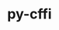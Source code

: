 ---
title: "py-cffi"
layout: cache
categories: [package, v0.19]
meta: {"versions": ["1.15.0"], "compilers": ["gcc@=11.1.0", "gcc@=7.3.1", "gcc@=7.5.0", "oneapi@=2022.1.0"], "oss": ["amzn2", "ubuntu18.04", "ubuntu20.04"], "platforms": ["linux"], "targets": ["aarch64", "neoverse_n1", "x86_64", "x86_64_v3"], "stacks": ["aws-isc", "aws-isc-aarch64", "data-vis-sdk", "e4s", "e4s-oneapi", "ml-cpu", "ml-cuda", "ml-rocm", "radiuss"], "num_specs": 12, "num_specs_by_stack": {"aws-isc-aarch64": 2, "aws-isc": 1, "ml-cuda": 2, "ml-cpu": 2, "ml-rocm": 1, "data-vis-sdk": 1, "radiuss": 2, "e4s": 3, "e4s-oneapi": 1}}
spec_details: [{"hash": "d5fopinngrj7xintgh22v3mprcndcirc", "compiler": "gcc@=7.3.1", "versions": ["1.15.0"], "os": "amzn2", "platform": "linux", "target": "aarch64", "variants": ["build_system=python_pip"], "stacks": ["aws-isc-aarch64"], "size": "-", "tarball": "https://binaries.spack.io/releases/v0.19/build_cache/linux-amzn2-aarch64/gcc-7.3.1/py-cffi-1.15.0/linux-amzn2-aarch64-gcc-7.3.1-py-cffi-1.15.0-d5fopinngrj7xintgh22v3mprcndcirc.spack"}, {"hash": "mxefb7s6d5k22dgrddphcbkb3jphpcck", "compiler": "gcc@=7.3.1", "versions": ["1.15.0"], "os": "amzn2", "platform": "linux", "target": "neoverse_n1", "variants": ["build_system=python_pip"], "stacks": ["aws-isc-aarch64"], "size": "-", "tarball": "https://binaries.spack.io/releases/v0.19/build_cache/linux-amzn2-neoverse_n1/gcc-7.3.1/py-cffi-1.15.0/linux-amzn2-neoverse_n1-gcc-7.3.1-py-cffi-1.15.0-mxefb7s6d5k22dgrddphcbkb3jphpcck.spack"}, {"hash": "hwykw3koo34efflt7hiezqqf4qic3mlo", "compiler": "gcc@=7.3.1", "versions": ["1.15.0"], "os": "amzn2", "platform": "linux", "target": "x86_64_v3", "variants": ["build_system=python_pip"], "stacks": ["aws-isc"], "size": "-", "tarball": "https://binaries.spack.io/releases/v0.19/build_cache/linux-amzn2-x86_64_v3/gcc-7.3.1/py-cffi-1.15.0/linux-amzn2-x86_64_v3-gcc-7.3.1-py-cffi-1.15.0-hwykw3koo34efflt7hiezqqf4qic3mlo.spack"}, {"hash": "p4e5xknz4ojilvrts7ps47gvrjcpb2xk", "compiler": "gcc@=7.3.1", "versions": ["1.15.0"], "os": "amzn2", "platform": "linux", "target": "x86_64_v3", "variants": ["build_system=python_pip"], "stacks": ["ml-cuda", "ml-cpu", "ml-rocm"], "size": "-", "tarball": "https://binaries.spack.io/releases/v0.19/build_cache/linux-amzn2-x86_64_v3/gcc-7.3.1/py-cffi-1.15.0/linux-amzn2-x86_64_v3-gcc-7.3.1-py-cffi-1.15.0-p4e5xknz4ojilvrts7ps47gvrjcpb2xk.spack"}, {"hash": "qawyfdral7ipge6eigqaqi4zookkmvv6", "compiler": "gcc@=7.3.1", "versions": ["1.15.0"], "os": "amzn2", "platform": "linux", "target": "x86_64_v3", "variants": ["build_system=python_pip"], "stacks": ["ml-cuda", "ml-cpu"], "size": "-", "tarball": "https://binaries.spack.io/releases/v0.19/build_cache/linux-amzn2-x86_64_v3/gcc-7.3.1/py-cffi-1.15.0/linux-amzn2-x86_64_v3-gcc-7.3.1-py-cffi-1.15.0-qawyfdral7ipge6eigqaqi4zookkmvv6.spack"}, {"hash": "bkv7jexeinjeafqqqsqeioameoxklav7", "compiler": "gcc@=7.5.0", "versions": ["1.15.0"], "os": "ubuntu18.04", "platform": "linux", "target": "x86_64", "variants": ["build_system=python_pip"], "stacks": ["data-vis-sdk"], "size": "-", "tarball": "https://binaries.spack.io/releases/v0.19/build_cache/linux-ubuntu18.04-x86_64/gcc-7.5.0/py-cffi-1.15.0/linux-ubuntu18.04-x86_64-gcc-7.5.0-py-cffi-1.15.0-bkv7jexeinjeafqqqsqeioameoxklav7.spack"}, {"hash": "dw77rxr4vbsntylna77vl4t5k4qa5urh", "compiler": "gcc@=7.5.0", "versions": ["1.15.0"], "os": "ubuntu18.04", "platform": "linux", "target": "x86_64", "variants": ["build_system=python_pip"], "stacks": ["radiuss"], "size": "-", "tarball": "https://binaries.spack.io/releases/v0.19/build_cache/linux-ubuntu18.04-x86_64/gcc-7.5.0/py-cffi-1.15.0/linux-ubuntu18.04-x86_64-gcc-7.5.0-py-cffi-1.15.0-dw77rxr4vbsntylna77vl4t5k4qa5urh.spack"}, {"hash": "pglbiqusk6vmsvs3hsi2euank5mqs5fe", "compiler": "gcc@=7.5.0", "versions": ["1.15.0"], "os": "ubuntu18.04", "platform": "linux", "target": "x86_64", "variants": ["build_system=python_pip"], "stacks": ["radiuss"], "size": "-", "tarball": "https://binaries.spack.io/releases/v0.19/build_cache/linux-ubuntu18.04-x86_64/gcc-7.5.0/py-cffi-1.15.0/linux-ubuntu18.04-x86_64-gcc-7.5.0-py-cffi-1.15.0-pglbiqusk6vmsvs3hsi2euank5mqs5fe.spack"}, {"hash": "wfu3czu5bem5rbi7dunjs6qmc3abzj3f", "compiler": "gcc@=11.1.0", "versions": ["1.15.0"], "os": "ubuntu20.04", "platform": "linux", "target": "x86_64", "variants": ["build_system=python_pip"], "stacks": ["e4s"], "size": "-", "tarball": "https://binaries.spack.io/releases/v0.19/build_cache/linux-ubuntu20.04-x86_64/gcc-11.1.0/py-cffi-1.15.0/linux-ubuntu20.04-x86_64-gcc-11.1.0-py-cffi-1.15.0-wfu3czu5bem5rbi7dunjs6qmc3abzj3f.spack"}, {"hash": "iswtr7jfptphdroktrxxmrosyfwl3opl", "compiler": "gcc@=11.1.0", "versions": ["1.15.0"], "os": "ubuntu20.04", "platform": "linux", "target": "x86_64", "variants": ["build_system=python_pip"], "stacks": ["e4s"], "size": "-", "tarball": "https://binaries.spack.io/releases/v0.19/build_cache/linux-ubuntu20.04-x86_64/gcc-11.1.0/py-cffi-1.15.0/linux-ubuntu20.04-x86_64-gcc-11.1.0-py-cffi-1.15.0-iswtr7jfptphdroktrxxmrosyfwl3opl.spack"}, {"hash": "wzy7xvrkpo4i46jmnopnm26pynb3yvss", "compiler": "gcc@=11.1.0", "versions": ["1.15.0"], "os": "ubuntu20.04", "platform": "linux", "target": "x86_64", "variants": ["build_system=python_pip"], "stacks": ["e4s"], "size": "-", "tarball": "https://binaries.spack.io/releases/v0.19/build_cache/linux-ubuntu20.04-x86_64/gcc-11.1.0/py-cffi-1.15.0/linux-ubuntu20.04-x86_64-gcc-11.1.0-py-cffi-1.15.0-wzy7xvrkpo4i46jmnopnm26pynb3yvss.spack"}, {"hash": "geqy4h6szkjymksixphr4khusoyb5tzd", "compiler": "oneapi@=2022.1.0", "versions": ["1.15.0"], "os": "ubuntu20.04", "platform": "linux", "target": "x86_64", "variants": ["build_system=python_pip"], "stacks": ["e4s-oneapi"], "size": "-", "tarball": "https://binaries.spack.io/releases/v0.19/build_cache/linux-ubuntu20.04-x86_64/oneapi-2022.1.0/py-cffi-1.15.0/linux-ubuntu20.04-x86_64-oneapi-2022.1.0-py-cffi-1.15.0-geqy4h6szkjymksixphr4khusoyb5tzd.spack"}]
---